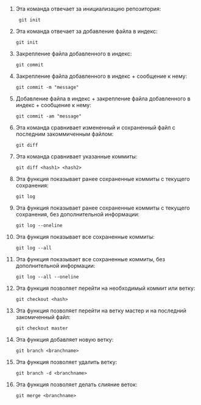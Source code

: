 1. Эта команда отвечает за инициализацию репозитория:
        
        git init

2. Эта команда отвечает за добавление файла в индекс:
 
       git init

3. Закрепление файла добавленного в индекс:

       git commit

4. Закрепление файла добавленного в индекс + сообщение к нему:
      
       git commit -m "message"

5. Добавление файла в индекс + закрепление файла добавленного в индекс + сообщение к нему:

       git commit -am "message"

6. Эта команда сравнивает измененный и сохраненный файл с последним закоммиченным файлом:

       git diff

7. Эта команда сравнивает указанные коммиты:
 
       git diff <hash1> <hash2>


8. Эта функция показывает ранее сохраненные коммиты с текущего сохранения:

       git log

9. Эта функция показывает ранее сохраненные коммиты с текущего сохранения, без дополнительной информации:

       git log --oneline

 10. Эта функция показывает все сохраненные коммиты:

         git log --all      

11. Эта функция показывает все сохраненные коммиты, без дополнительной информации:

        git log --all --oneline

12. Эта функция позволяет перейти на необходимый коммит или ветку:

        git checkout <hash>

13. Эта функция позволяет перейти на ветку мастер и на последний закомиченный файл:

        git checkout master

14. Эта функция добавляет новую ветку:

        git branch <branchname>
15. Эта функция позволяет удалить ветку:

        git branch -d <branchname>

16. Эта функция позволяет делать слияние веток:

        git merge <branchname>

